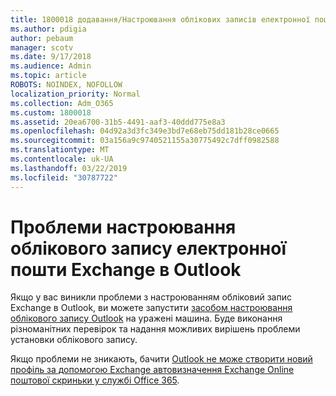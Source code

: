 ```yaml
---
title: 1800018 додавання/Настроювання облікових записів електронної пошти
ms.author: pdigia
author: pebaum
manager: scotv
ms.date: 9/17/2018
ms.audience: Admin
ms.topic: article
ROBOTS: NOINDEX, NOFOLLOW
localization_priority: Normal
ms.collection: Adm_O365
ms.custom: 1800018
ms.assetid: 20ea6700-31b5-4491-aaf3-40ddd775e8a3
ms.openlocfilehash: 04d92a3d3fc349e3bd7e68eb75dd181b28ce0665
ms.sourcegitcommit: 03a156a9c9740521155a30775492c7dff0982588
ms.translationtype: MT
ms.contentlocale: uk-UA
ms.lasthandoff: 03/22/2019
ms.locfileid: "30787722"
---
```

# <a name="problems-setting-up-an-exchange-email-account-in-outlook"></a>Проблеми настроювання облікового запису електронної пошти Exchange в Outlook

Якщо у вас виникли проблеми з настроюванням обліковий запис Exchange в Outlook, ви можете запустити [засобом настроювання облікового запису Outlook](https://aka.ms/SaRA-OutlookSetupProfile) на уражені машина. Буде виконання різноманітних перевірок та надання можливих вирішень проблеми установки облікового запису. 
  
Якщо проблеми не зникають, бачити [Outlook не може створити новий профіль за допомогою Exchange автовизначення Exchange Online поштової скриньки у службі Office 365](https://support.microsoft.com/help/2404385/outlook-can-t-set-up-a-new-profile-by-using-exchange-autodiscover-for).
  

